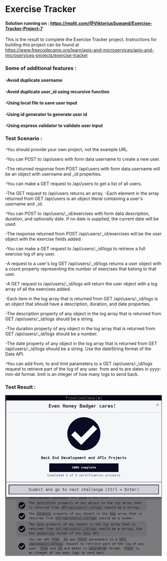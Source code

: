 # Exercise Tracker
#### Solution running on : https://replit.com/@ViktoriusSuwand/Exercise-Tracker-Project-7

This is the result to complete the Exercise Tracker project.
Instructions for building this project can be found at 
https://www.freecodecamp.org/learn/apis-and-microservices/apis-and-microservices-projects/exercise-tracker


###  Some of additional features :
#### -Avoid duplicate username
#### -Avoid duplicate user_id using recursive function
#### -Using local file to save user input
#### -Using id generator to generate user id
#### -Using express validator to validate user input

### Test Scenario :

-You should provide your own project, not the example URL.

-You can POST to /api/users with form data username to create a new user.

-The returned response from POST /api/users with form data username will be an object with username and _id properties.

-You can make a GET request to /api/users to get a list of all users.

-The GET request to /api/users returns an array.
-Each element in the array returned from GET /api/users is an object literal containing a user's username and _id.

-You can POST to /api/users/:_id/exercises with form data description, duration, and optionally date. If no date is supplied, the current date will be used.

-The response returned from POST /api/users/:_id/exercises will be the user object with the exercise fields added.

-You can make a GET request to /api/users/:_id/logs to retrieve a full exercise log of any user.

-A request to a user's log GET /api/users/:_id/logs returns a user object with a count property representing the number of exercises that belong to that user.

-A GET request to /api/users/:_id/logs will return the user object with a log array of all the exercises added.

-Each item in the log array that is returned from GET /api/users/:_id/logs is an object that should have a description, duration, and date properties.

-The description property of any object in the log array that is returned from GET /api/users/:_id/logs should be a string.

-The duration property of any object in the log array that is returned from GET /api/users/:_id/logs should be a number.

-The date property of any object in the log array that is returned from GET /api/users/:_id/logs should be a string. Use the dateString format of the Date API.

-You can add from, to and limit parameters to a GET /api/users/:_id/logs request to retrieve part of the log of any user. from and to are dates in yyyy-mm-dd format. limit is an integer of how many logs to send back.


### Test Result :
![complete](complete.jpg)
